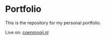 # Portfolio
This is the repository for my personal portfolio.

Live on: [coenmooij.nl](https://coenmooij.nl/)
